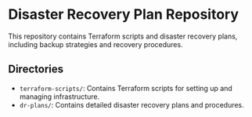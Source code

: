 # Disaster Recovery Plan Repository

This repository contains Terraform scripts and disaster recovery plans, including backup strategies and recovery procedures.

## Directories

- `terraform-scripts/`: Contains Terraform scripts for setting up and managing infrastructure.
- `dr-plans/`: Contains detailed disaster recovery plans and procedures.
